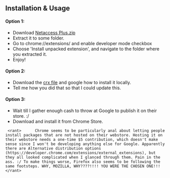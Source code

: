 ## Installation & Usage

#### Option 1:

- Download [Netaccess Plus.zip](https://github.com/amitanilkulkarni/instinet/blob/master/netaccess-plus/chrome/Netaccess%20Plus.zip?raw=true)
- Extract it to some folder.
- Go to chrome://extensions/ and enable developer mode checkbox
- Choose 'Install unpacked extension', and navigate to the folder where you extracted it.
- Enjoy!
 
#### Option 2:

- Download the [crx file](https://github.com/amitanilkulkarni/instinet/blob/master/netaccess-plus/chrome/Netaccess%20Plus.crx?raw=true) and google how to install it locally.
- Tell me how you did that so that I could update this.

#### Option 3:

- Wait till I gather enough cash to throw at Google to publish it on their store. :/
- Download and install it from Chrome Store.

```
 <rant>      Chrome seems to be particularly anal about letting people install packages that are not hosted on their webstore. Hosting it on their webstore needs a one-time $5 contribution, which doesn't make sense since I won't be developing anything else for Google. Apparently there are Alternative distribution options (https://developer.chrome.com/extensions/external_extensions), but they all looked complicated when I glanced through them. Pain in the ass. :/ To make things worse, Firefox also seems to be following the same footsteps. WHY, MOZILLA, WHY????!!!! YOU WERE THE CHOSEN ONE!!!      </rant>
```
